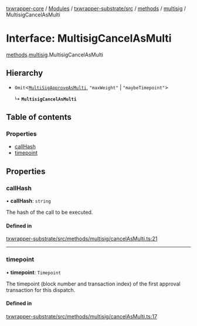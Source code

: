 [txwrapper-core](../README.md) / [Modules](../modules.md) / [txwrapper-substrate/src](../modules/txwrapper_substrate_src.md) / [methods](../modules/txwrapper_substrate_src.methods.md) / [multisig](../modules/txwrapper_substrate_src.methods.multisig.md) / MultisigCancelAsMulti

# Interface: MultisigCancelAsMulti

[methods](../modules/txwrapper_substrate_src.methods.md).[multisig](../modules/txwrapper_substrate_src.methods.multisig.md).MultisigCancelAsMulti

## Hierarchy

- `Omit`<[`MultiSigApproveAsMulti`](txwrapper_substrate_src.methods.multisig.MultiSigApproveAsMulti.md), ``"maxWeight"`` \| ``"maybeTimepoint"``\>

  ↳ **`MultisigCancelAsMulti`**

## Table of contents

### Properties

- [callHash](txwrapper_substrate_src.methods.multisig.MultisigCancelAsMulti.md#callhash)
- [timepoint](txwrapper_substrate_src.methods.multisig.MultisigCancelAsMulti.md#timepoint)

## Properties

### callHash

• **callHash**: `string`

The hash of the call to be executed.

#### Defined in

[txwrapper-substrate/src/methods/multisig/cancelAsMulti.ts:21](https://github.com/paritytech/txwrapper-core/blob/a0283d9/packages/txwrapper-substrate/src/methods/multisig/cancelAsMulti.ts#L21)

___

### timepoint

• **timepoint**: `Timepoint`

The timepoint (block number and transaction index) of the first approval
transaction for this dispatch.

#### Defined in

[txwrapper-substrate/src/methods/multisig/cancelAsMulti.ts:17](https://github.com/paritytech/txwrapper-core/blob/a0283d9/packages/txwrapper-substrate/src/methods/multisig/cancelAsMulti.ts#L17)
